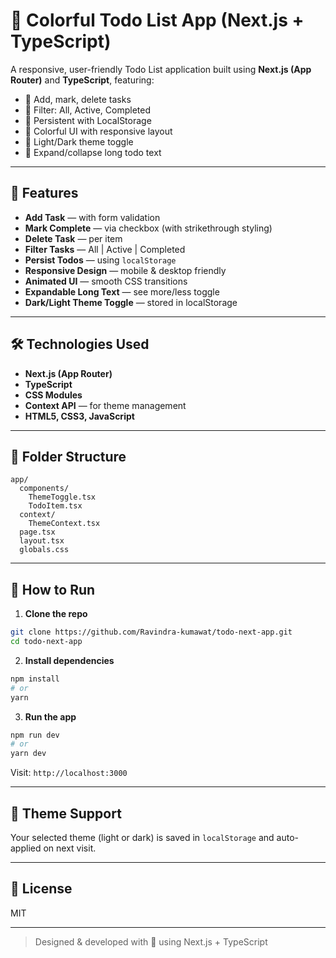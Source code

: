 
# 🌈 Colorful Todo List App (Next.js + TypeScript)

A responsive, user-friendly Todo List application built using **Next.js (App Router)** and **TypeScript**, featuring:
- 📝 Add, mark, delete tasks
- 🎯 Filter: All, Active, Completed
- 💾 Persistent with LocalStorage
- 🎨 Colorful UI with responsive layout
- 🌙 Light/Dark theme toggle
- 💬 Expand/collapse long todo text

---

## 🚀 Features

- **Add Task** — with form validation
- **Mark Complete** — via checkbox (with strikethrough styling)
- **Delete Task** — per item
- **Filter Tasks** — All | Active | Completed
- **Persist Todos** — using `localStorage`
- **Responsive Design** — mobile & desktop friendly
- **Animated UI** — smooth CSS transitions
- **Expandable Long Text** — see more/less toggle
- **Dark/Light Theme Toggle** — stored in localStorage

---

## 🛠️ Technologies Used

- **Next.js (App Router)**
- **TypeScript**
- **CSS Modules**
- **Context API** — for theme management
- **HTML5, CSS3, JavaScript**

---

## 📁 Folder Structure

```
app/
  components/
    ThemeToggle.tsx
    TodoItem.tsx
  context/
    ThemeContext.tsx
  page.tsx
  layout.tsx
  globals.css
```

---

## 🧪 How to Run

1. **Clone the repo**

```bash
git clone https://github.com/Ravindra-kumawat/todo-next-app.git
cd todo-next-app
```

2. **Install dependencies**

```bash
npm install
# or
yarn
```

3. **Run the app**

```bash
npm run dev
# or
yarn dev
```

Visit: `http://localhost:3000`

---

## 🌙 Theme Support

Your selected theme (light or dark) is saved in `localStorage` and auto-applied on next visit.

---

## 📄 License

MIT

---

> Designed & developed with 💙 using Next.js + TypeScript
